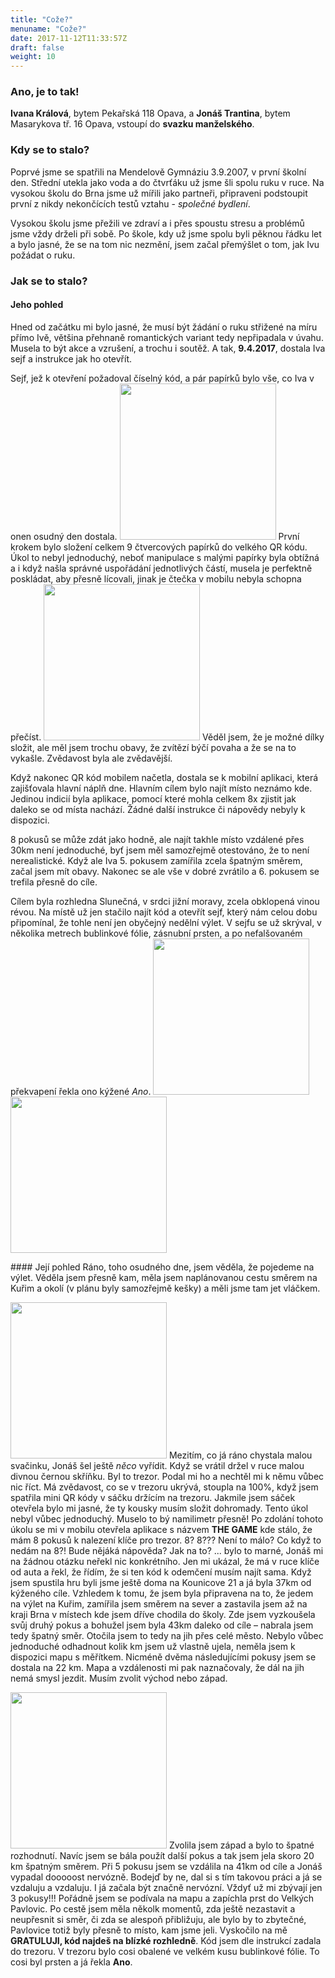 ```yaml
---
title: "Cože?"
menuname: "Cože?"
date: 2017-11-12T11:33:57Z
draft: false
weight: 10
---
```


### Ano, je to tak!

**Ivana Králová**, bytem Pekařská 118 Opava, a **Jonáš Trantina**, bytem Masarykova tř.
16 Opava, vstoupí do **svazku manželského**.

### Kdy se to stalo?

Poprvé jsme se spatřili na Mendelově Gymnáziu 3.9.2007, v první školní den.
Střední utekla jako voda a do čtvrťáku už jsme šli spolu ruku v ruce. Na
vysokou školu do Brna jsme už mířili jako partneři, připraveni podstoupit první
z nikdy nekončících testů vztahu - *společné bydlení*.

Vysokou školu jsme přežili ve zdraví a i přes spoustu stresu a problémů jsme
vždy drželi při sobě. Po škole, kdy už jsme spolu byli pěknou řádku let a bylo
jasné, že se na tom nic nezmění, jsem začal přemýšlet o tom, jak Ivu požádat o ruku.


### Jak se to stalo?
#### Jeho pohled
Hned od začátku mi bylo jasné, že musí být žádání o ruku střižené na míru přímo
Ivě, většina přehnaně romantických variant tedy nepřipadala v úvahu. Musela to
být akce a vzrušení, a trochu i soutěž. A tak, **9.4.2017**, dostala Iva sejf a
instrukce jak ho otevřít.

Sejf, jež k otevření požadoval číselný kód, a pár papírků bylo vše, co Iva v
onen osudný den dostala. 
<a href="images/puzzle.jpg" class="img"><img src="images/puzzle_small.jpg" height=250/></a>
První krokem bylo složení celkem 9
čtvercových papírků do velkého QR kódu. Úkol to nebyl jednoduchý, neboť
manipulace s malými papírky byla obtížná a i když našla správné uspořádání
jednotlivých částí, musela je perfektně poskládat, aby přesně lícovali, jinak
je čtečka v mobilu nebyla schopna přečíst.
<a href="/images/app.jpg" class="img"><img src="/images/app_small.jpg" height="250"/></a>
Věděl jsem, že je možné dílky složit, ale měl jsem trochu obavy, že zvítězí
býčí povaha a že se na to vykašle. Zvědavost byla ale zvědavější.

Když nakonec QR kód mobilem načetla, dostala se k mobilní aplikaci, která
zajišťovala hlavní náplň dne. Hlavním cílem bylo najít místo neznámo kde.
Jedinou indicií byla aplikace, pomocí které mohla celkem 8x zjistit jak daleko
se od místa nachází. Žádné další instrukce či nápovědy nebyly k dispozici.

8 pokusů se může zdát jako hodně, ale najít takhle místo vzdálené přes 30km
není jednoduché, byť jsem měl samozřejmě otestováno, že to není nerealistické.
Když ale Iva 5. pokusem zamířila zcela špatným směrem, začal jsem mít obavy.
Nakonec se ale vše v dobré zvrátilo a 6. pokusem se trefila přesně do cíle.

Cílem byla rozhledna Slunečná, v srdci jižní moravy, zcela obklopená vinou
révou. Na místě už jen stačilo najít kód a otevřít sejf, který nám celou dobu
připomínal, že tohle není jen obyčejný nedělní výlet. V sejfu se už skrýval, v
několika metrech bublinkové fólie, zásnubní prsten, a po nefalšovaném
překvapení řekla ono kýžené *Ano*.
<a href="images/slunecna.jpg" class="img img-left"><img src="images/slunecna_small.jpg" height=250></a>
<a href="images/together.jpg" class="img"><img src="images/together_small.jpg" height=250></a>

<div class="clear"></div>
#### Její pohled
Ráno, toho osudného dne, jsem věděla, že pojedeme na výlet. Věděla jsem přesně
kam, měla jsem naplánovanou cestu směrem na Kuřim a okolí (v plánu byly
samozřejmě kešky) a měli jsme tam jet vláčkem.

<a href="images/safe.jpg" class="img"><img src="images/safe_small.jpg" height=250></a>
Mezitím, co já ráno chystala malou svačinku, Jonáš šel ještě *něco* vyřídit.
Když se vrátil držel v ruce malou divnou černou skříňku. Byl to trezor. Podal
mi ho a nechtěl mi k němu vůbec nic říct. Má zvědavost, co se v trezoru ukrývá,
stoupla na 100%, když jsem spatřila mini QR kódy v sáčku držícím na trezoru.
Jakmile jsem sáček otevřela bylo mi jasné, že ty kousky musím složit dohromady.
Tento úkol nebyl vůbec jednoduchý. Muselo to bý namilimetr přesně!  Po zdolání
tohoto úkolu se mi v mobilu otevřela aplikace s názvem **THE GAME** kde stálo, že
mám 8 pokusů k nalezení klíče pro trezor. 8? 8??? Není to málo? Co když to
nedám na 8?! Bude nějáká nápověda? Jak na to? ... bylo to marné, Jonáš mi na
žádnou otázku neřekl nic konkrétního. Jen mi ukázal, že má v ruce klíče od auta
a řekl, že řídím, že si ten kód k odemčení musím najít sama.  Když jsem
spustila hru byli jsme ještě doma na Kounicove 21 a já byla 37km od kýženého
cíle.  Vzhledem k tomu, že jsem byla připravena na to, že jedem na výlet na
Kuřim, zamířila jsem směrem na sever a zastavila jsem až na kraji Brna v
místech kde jsem dříve chodila do školy. Zde jsem vyzkoušela svůj druhý pokus a
bohužel jsem byla 43km daleko od cíle – nabrala jsem tedy špatný směr. Otočila
jsem to tedy na jih přes celé město. Nebylo vůbec jednoduché odhadnout kolik km
jsem už vlastně ujela, neměla jsem k dispozici mapu s měřítkem. Nicméně dvěma
následujícími pokusy jsem se dostala na 22 km. Mapa a vzdálenosti mi pak
naznačovaly, že dál na jih nemá smysl jezdit. Musím zvolit východ nebo západ.

<a href="images/game.jpg" class="img"><img src="images/game_small.jpg" height=250></a>
Zvolila jsem západ a bylo to špatné rozhodnutí. Navíc jsem se bála použít další
pokus a tak jsem jela skoro 20 km špatným směrem. Při 5 pokusu jsem se vzdálila
na 41km od cíle a Jonáš vypadal dooooost nervózně. Bodejď by ne, dal si s tím
takovou práci a já se vzdaluju a vzdaluju. I já začala být značně nervózní.
Vždyť už mi zbývají jen 3 pokusy!!! Pořádně jsem se podívala na mapu a
zapíchla prst do Velkých Pavlovic. Po cestě jsem měla několk momentů, zda ještě
nezastavit a neupřesnit si směr, či zda se alespoň přibližuju, ale bylo by to
zbytečné, Pavlovice totiž byly přesně to místo, kam jsme jeli. Vyskočilo na mě
**GRATULUJI, kód najdeš na blízké rozhledně**.  Kód jsem dle instrukcí zadala do
trezoru. V trezoru bylo cosi obalené ve velkém kusu bublinkové fólie.  To cosi
byl prsten a já řekla **Ano**.
